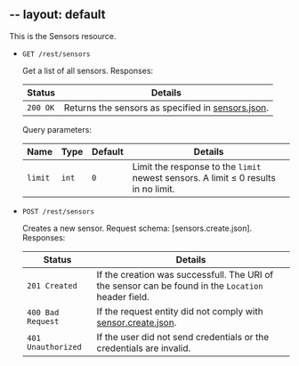 --
layout: default
--

This is the Sensors resource.

*   `GET /rest/sensors`

    Get a list of all sensors. Responses:

    | Status             | Details
    |--------------------|--------
    | `200 OK`           | Returns the sensors as specified in [sensors.json].

    Query parameters:

    | Name    | Type  | Default | Details
    |---------|-------|---------|--------
    | `limit` | `int` | `0`     | Limit the response to the `limit` newest sensors. A limit &le; 0 results in no limit.

*   `POST /rest/sensors`

    Creates a new sensor. Request schema: [sensors.create.json]. Responses:

    | Status             | Details
    |--------------------|--------
    | `201 Created`      | If the creation was successfull. The URI of the sensor can be found in the `Location` header field.
    | `400 Bad Request`  | If the request entity did not comply with [sensor.create.json].
    | `401 Unauthorized` | If the user did not send credentials or the credentials are invalid.

[sensor.json]:        https://github.com/enviroCar/enviroCar-server/blob/master/rest/src/main/resources/schema/sensor.json "sensor.json"
[sensors.json]:        https://github.com/enviroCar/enviroCar-server/blob/master/rest/src/main/resources/schema/sensors.json "sensors.json"
[sensor.create.json]:        https://github.com/enviroCar/enviroCar-server/blob/master/rest/src/main/resources/schema/sensors.json "sensor.create.json"
